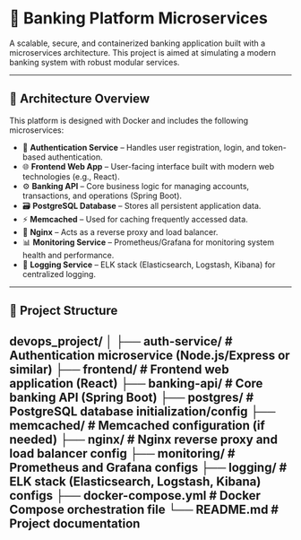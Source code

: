 # 🏦 Banking Platform Microservices

A scalable, secure, and containerized banking application built with a microservices architecture. This project is aimed at simulating a modern banking system with robust modular services.

---

## 🧱 Architecture Overview

This platform is designed with Docker and includes the following microservices:

- 🔐 **Authentication Service** – Handles user registration, login, and token-based authentication.
- 🌐 **Frontend Web App** – User-facing interface built with modern web technologies (e.g., React).
- ⚙️ **Banking API** – Core business logic for managing accounts, transactions, and operations (Spring Boot).
- 🗃️ **PostgreSQL Database** – Stores all persistent application data.
- ⚡ **Memcached** – Used for caching frequently accessed data.
- 📡 **Nginx** – Acts as a reverse proxy and load balancer.
- 📊 **Monitoring Service** – Prometheus/Grafana for monitoring system health and performance.
- 📜 **Logging Service** – ELK stack (Elasticsearch, Logstash, Kibana) for centralized logging.

---

## 📁 Project Structure

devops_project/
│
├── auth-service/         # Authentication microservice (Node.js/Express or similar)
├── frontend/             # Frontend web application (React)
├── banking-api/          # Core banking API (Spring Boot)
├── postgres/             # PostgreSQL database initialization/config
├── memcached/            # Memcached configuration (if needed)
├── nginx/                # Nginx reverse proxy and load balancer config
├── monitoring/           # Prometheus and Grafana configs
├── logging/              # ELK stack (Elasticsearch, Logstash, Kibana) configs
├── docker-compose.yml    # Docker Compose orchestration file
└── README.md             # Project documentation
---
